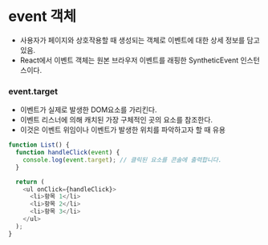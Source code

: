 # event 객체
* 사용자가 페이지와 상호작용할 때 생성되는 객체로 이벤트에 대한 상세 정보를 담고 있음.
* React에서 이벤트 객체는 원본 브라우저 이벤트를 래핑한 SyntheticEvent 인스턴스이다.

### event.target
* 이벤트가 실제로 발생한 DOM요소를 가리킨다.
* 이벤트 리스너에 의해 캐치된 가장 구체적인 곳의 요소를 참조한다.
* 이것은 이벤트 위임이나 이벤트가 발생한 위치를 파악하고자 할 때 유용
```js
function List() {
  function handleClick(event) {
    console.log(event.target); // 클릭된 요소를 콘솔에 출력합니다.
  }

  return (
    <ul onClick={handleClick}>
      <li>항목 1</li>
      <li>항목 2</li>
      <li>항목 3</li>
    </ul>
  );
}
```